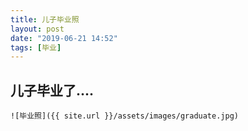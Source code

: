 ```yaml
---
title: 儿子毕业照
layout: post
date: "2019-06-21 14:52"
tags: [毕业]
---
```




## 儿子毕业了....

```
![毕业照]({{ site.url }}/assets/images/graduate.jpg)
```

